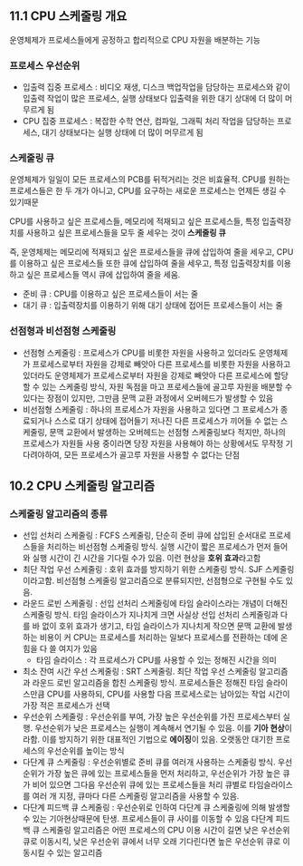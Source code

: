 ## 11.1 CPU 스케줄링 개요

운영체제가 프로세스들에게 공정하고 합리적으로 CPU 자원을 배분하는 기능

### 프로세스 우선순위

- 입출력 집중 프로세스 : 비디오 재생, 디스크 백업작업을 담당하는 프로세스와 같이 입출력 작업이 많은 프로세스, 실행 상태보다 입출력을 위한 대기 상대에 더 많이 머무르게 됨
- CPU 집중 프로세스 : 복잡한 수학 연산, 컴파일, 그래픽 처리 작업을 담당하는 프로세스, 대기 상태보다는 실행 상태에 더 많이 머무르게 됨

### 스케줄링 큐

운영체제가 일일이 모든 프로세스의 PCB를 뒤적거리는 것은 비효율적. CPU를 원하는 프로세스들은 한 두 개가 아니고, CPU를 요구하는 새로운 프로세스는 언제든 생길 수 있기때문

CPU를 사용하고 싶은 프로세스들, 메모리에 적재되고 싶은 프로세스들, 특정 입출력장치를 사용하고 싶은 프로세스들을 모두 줄 세우는 것이 **스케줄링 큐**

즉, 운영체제는 메모리에 적재되고 싶은 프로세스들을 큐에 삽입하여 줄을 세우고, CPU를 이용하고 싶은 프로세스들 또한 큐에 삽입하여 줄을 세우고, 특정 입출력장치를 이용하고 싶은 프로세스들 역시 큐에 삽입하여 줄을 세움.

- 준비 큐 : CPU를 이용하고 싶은 프로세스들이 서는 줄
- 대기 큐  : 입출력장치를 이용하기 위해 대기 상태에 접어든 프로세스들이 서는 줄

### 선점형과 비선점형 스케줄링

- 선점형 스케줄링 : 프로세스가 CPU를 비롯한 자원을 사용하고 있더라도 운영체제가 프로세스로부터 자원을 강제로 빼앗아 다른 프로세스를 비롯한 자원을 사용하고 있더라도 운영체제가 프로세스로부터 자원을 강제로 빼앗아 다른 프로세스에 할당할 수 있는 스케줄링 방식, 자원 독점을 마고 프로세스들에 골고루 자원을 배분할 수 있다는 장점이 있지만, 그만큼 문맥 교환 과정에서 오버헤드가 발생할 수 있음
- 비선점형 스케줄링 : 하나의 프로세스가 자원을 사용하고 있다면 그 프로세스가 종료되거나 스스로 대기 상태에 접어들기 저나진 다른 프로세스가 끼어들 수 없는 스케줄링, 문맥 교환에서 발생하는 오버헤드는 선점형 스케줄링보다 적지만, 하나의 프로세스가 자원들 사용 중이라면 당장 자원을 사용해야 하는 상황에서도 무작정 기다려야하여, 모든 프로세스가 골고루 자원을 사용할 수 없다는 단점

## 10.2 CPU 스케줄링 알고리즘

### 스케줄링 알고리즘의 종류

- 선입 선처리 스케줄링 : FCFS 스케줄링, 단순히 준비 큐에 삽입된 순서대로 프로세스들을 처리하는 비선점형 스케줄링 방식. 실행 시간이 짧은 프로세스가 먼저 들어와 실행 시간이 긴 시간을 기다릴 수가 있음. 이런 현상을 **호위 효과**라고함
- 최단 작업 우선 스케줄링 : 호위 효과를 방지하기 위한 스케줄링 방식. SJF 스케줄링이라고함. 비선점형 스케줄링 알고리즘으로 분류되지만, 선점형으로 구현될 수도 있음.
- 라운드 로빈 스케줄링 : 선입 선처리 스케줄링에 타임 슬라이스라는 개념이 더해진 스케줄링 방식. 타임 슬라이스가 지나치게 크면 사실상 선입 선처리 스케줄링과 다를 바 없이 호위 효과가 생기고, 타임 슬라이스가 지나치게 작으면 문맥 교환에 발생하는 비용이 커 CPU는 프로세스를 처리하는 일보다 프로세스를 전환하는 데에 온 힘을 다 쓸 여지가 있음
    - 타임 슬라이스 : 각 프로세스가 CPU를 사용할 수 있는 정해진 시간을 의미
- 최소 잔여 시간 우선 스케줄링 :  SRT 스케줄링. 최단 작업 우선 스케줄링 알고리즘과 라운드 로빈 알고리즘을 합친 스케줄링 방식. 프로세스들은 정해진 타임 슬라이스만큼 CPU를 사용하되, CPU를 사용할 다음 프로세스로는 남아있는 작업 시간이 가장 적은 프로세스가 선택
- 우선순위 스케줄링 : 우선순위를 부여, 가장 높은 우선순위를 가진 프로세스부터 실행. 우선순위가 낮은 프로세스는 실행이 계속해서 연기될 수 있음. 이를 **기아 현상**이라함. 이를 방지하기 위한 대표적인 기법으로 **에이징**이 있음. 오랫동안 대기한 프로세스의 우선순위를 높이는 방식
- 다단계 큐 스케줄링  : 우선순위별로 준비 큐를 여러개 사용하는 스케줄링 방식. 우선순위가 가장 높은 큐에 있는 프로세스들을 먼저 처리하고, 우선순위가 가장 높은 큐가 비어 있으면 그다음 우선순위 큐에 있는 프로세스들을 처리
큐별로 타임슬라이스를 여러 개 지정, 큐마다 다른 스케줄링 알고리즘을 사용할 수 있음.
- 다단계 피드백 큐 스케줄링 : 우선순위로 인하여 다단계 큐 스케줄링에 의해 발생할 수 있는 기아현상때문에 탄생. 프로세스들이 큐 사이를 이동할 수 있음
다단계 피드백 큐 스케줄링 알고리즘은 어떤 프로세스의 CPU 이용 시간이 길면 낮은 우선순위 큐로 이동시킥, 낮은 우선순위 큐에서 너무 오래 기다린다면 높은 우선순위 큐로 이동시킬 수 있는 알고리즘
